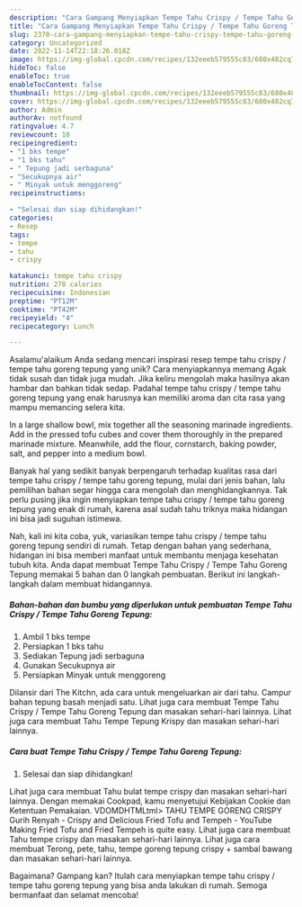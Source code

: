 ```yaml
---
description: "Cara Gampang Menyiapkan Tempe Tahu Crispy / Tempe Tahu Goreng Tepung{ yang Lezat"
title: "Cara Gampang Menyiapkan Tempe Tahu Crispy / Tempe Tahu Goreng Tepung{ yang Lezat"
slug: 2370-cara-gampang-menyiapkan-tempe-tahu-crispy-tempe-tahu-goreng-tepung-yang-lezat
category: Uncategorized
date: 2022-11-14T22:18:26.018Z
image: https://img-global.cpcdn.com/recipes/132eeeb579555c83/680x482cq70/tempe-tahu-crispy-tempe-tahu-goreng-tepung-foto-resep-utama.jpg
hideToc: false
enableToc: true
enableTocContent: false
thumbnail: https://img-global.cpcdn.com/recipes/132eeeb579555c83/680x482cq70/tempe-tahu-crispy-tempe-tahu-goreng-tepung-foto-resep-utama.jpg
cover: https://img-global.cpcdn.com/recipes/132eeeb579555c83/680x482cq70/tempe-tahu-crispy-tempe-tahu-goreng-tepung-foto-resep-utama.jpg
author: Admin
authorAv: notfound
ratingvalue: 4.7
reviewcount: 10
recipeingredient:
- "1 bks tempe"
- "1 bks tahu"
- " Tepung jadi serbaguna"
- "Secukupnya air"
- " Minyak untuk menggoreng"
recipeinstructions:

- "Selesai dan siap dihidangkan!"
categories:
- Resep
tags:
- tempe
- tahu
- crispy

katakunci: tempe tahu crispy 
nutrition: 278 calories
recipecuisine: Indonesian
preptime: "PT12M"
cooktime: "PT42M"
recipeyield: "4"
recipecategory: Lunch

---
```



Asalamu'alaikum Anda sedang mencari inspirasi resep tempe tahu crispy / tempe tahu goreng tepung yang unik? Cara menyiapkannya memang Agak tidak susah dan tidak juga mudah. Jika keliru mengolah maka hasilnya akan hambar dan bahkan tidak sedap. Padahal tempe tahu crispy / tempe tahu goreng tepung yang enak harusnya kan memiliki aroma dan cita rasa yang mampu memancing selera kita.


In a large shallow bowl, mix together all the seasoning marinade ingredients. Add in the pressed tofu cubes and cover them thoroughly in the prepared marinade mixture. Meanwhile, add the flour, cornstarch, baking powder, salt, and pepper into a medium bowl.

Banyak hal yang sedikit banyak berpengaruh terhadap kualitas rasa dari tempe tahu crispy / tempe tahu goreng tepung, mulai dari jenis bahan, lalu pemilihan bahan segar hingga cara mengolah dan menghidangkannya. Tak perlu pusing jika ingin menyiapkan tempe tahu crispy / tempe tahu goreng tepung yang enak di rumah, karena asal sudah tahu triknya maka hidangan ini bisa jadi suguhan istimewa.


Nah, kali ini kita coba, yuk, variasikan tempe tahu crispy / tempe tahu goreng tepung sendiri di rumah. Tetap dengan bahan yang sederhana, hidangan ini bisa memberi manfaat untuk membantu menjaga kesehatan tubuh kita. Anda dapat membuat Tempe Tahu Crispy / Tempe Tahu Goreng Tepung memakai 5 bahan dan 0 langkah pembuatan. Berikut ini langkah-langkah dalam membuat hidangannya.

<!--inarticleads1-->

##### Bahan-bahan dan bumbu yang diperlukan untuk pembuatan Tempe Tahu Crispy / Tempe Tahu Goreng Tepung:

1. Ambil 1 bks tempe
1. Persiapkan 1 bks tahu
1. Sediakan  Tepung jadi serbaguna
1. Gunakan Secukupnya air
1. Persiapkan  Minyak untuk menggoreng


Dilansir dari The Kitchn, ada cara untuk mengeluarkan air dari tahu. Campur bahan tepung basah menjadi satu. Lihat juga cara membuat Tempe Tahu Crispy / Tempe Tahu Goreng Tepung dan masakan sehari-hari lainnya. Lihat juga cara membuat Tahu Tempe Tepung Krispy dan masakan sehari-hari lainnya. 

<!--inarticleads2-->

##### Cara buat Tempe Tahu Crispy / Tempe Tahu Goreng Tepung:


1. Selesai dan siap dihidangkan!

Lihat juga cara membuat Tahu bulat tempe crispy dan masakan sehari-hari lainnya. Dengan memakai Cookpad, kamu menyetujui Kebijakan Cookie dan Ketentuan Pemakaian. VDOMDHTMLtml&gt; TAHU TEMPE GORENG CRISPY Gurih Renyah - Crispy and Delicious Fried Tofu and Tempeh - YouTube Making Fried Tofu and Fried Tempeh is quite easy. Lihat juga cara membuat Tahu tempe crispy dan masakan sehari-hari lainnya. Lihat juga cara membuat Terong, pete, tahu, tempe goreng tepung crispy + sambal bawang dan masakan sehari-hari lainnya. 

Bagaimana? Gampang kan? Itulah cara menyiapkan tempe tahu crispy / tempe tahu goreng tepung yang bisa anda lakukan di rumah. Semoga bermanfaat dan selamat mencoba!
